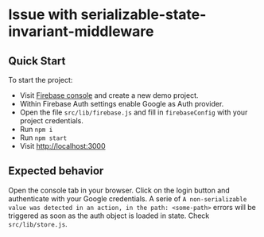 # Issue with serializable-state-invariant-middleware

## Quick Start

To start the project:

- Visit [Firebase console](https://console.firebase.google.com/) and create a new demo project.
- Within Firebase Auth settings enable Google as Auth provider.
- Open the file `src/lib/firebase.js` and fill in `firebaseConfig` with your project credentials.
- Run `npm i`
- Run `npm start`
- Visit [http://localhost:3000](http://localhost:3000)

## Expected behavior
Open the console tab in your browser. Click on the login button and authenticate with your Google credentials. A serie of `A non-serializable value was detected in an action, in the path: <some-path>` errors will be triggered as soon as the auth object is loaded in state. Check `src/lib/store.js`.